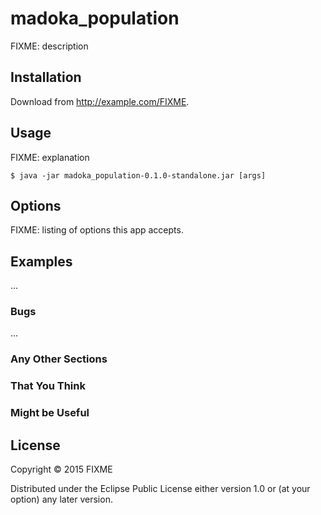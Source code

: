 # madoka_population

FIXME: description

## Installation

Download from http://example.com/FIXME.

## Usage

FIXME: explanation

    $ java -jar madoka_population-0.1.0-standalone.jar [args]

## Options

FIXME: listing of options this app accepts.

## Examples

...

### Bugs

...

### Any Other Sections
### That You Think
### Might be Useful

## License

Copyright © 2015 FIXME

Distributed under the Eclipse Public License either version 1.0 or (at
your option) any later version.
